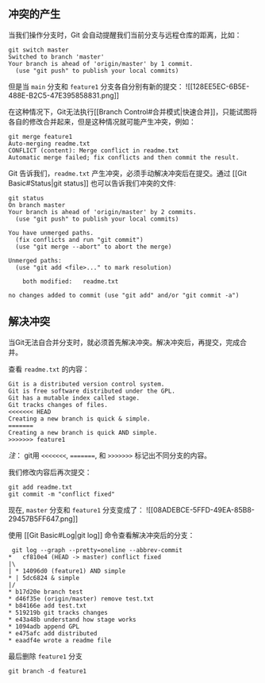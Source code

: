 ## 冲突的产生

当我们操作分支时，Git 会自动提醒我们当前分支与远程仓库的距离，比如：
``` shell
git switch master
Switched to branch 'master'
Your branch is ahead of 'origin/master' by 1 commit.
  (use "git push" to publish your local commits)
```

但是当 `main` 分支和 `feature1` 分支各自分别有新的提交：
![[128EE5EC-6B5E-488E-B2C5-47E395858831.png]]

在这种情况下，Git无法执行[[Branch Control#合并模式|快速合并]]，只能试图将各自的修改合并起来，但是这种情况就可能产生冲突，例如：
``` shell
git merge feature1
Auto-merging readme.txt
CONFLICT (content): Merge conflict in readme.txt
Automatic merge failed; fix conflicts and then commit the result.
```

Git 告诉我们，`readme.txt` 产生冲突，必须手动解决冲突后在提交。通过 [[Git Basic#Status|git status]] 也可以告诉我们冲突的文件:
``` shell
git status
On branch master
Your branch is ahead of 'origin/master' by 2 commits.
  (use "git push" to publish your local commits)

You have unmerged paths.
  (fix conflicts and run "git commit")
  (use "git merge --abort" to abort the merge)

Unmerged paths:
  (use "git add <file>..." to mark resolution)

	both modified:   readme.txt

no changes added to commit (use "git add" and/or "git commit -a")
```

## 解决冲突 

当Git无法自合并分支时，就必须首先解决冲突。解决冲突后，再提交，完成合并。

查看 `readme.txt` 的内容：
``` shell
Git is a distributed version control system.
Git is free software distributed under the GPL.
Git has a mutable index called stage.
Git tracks changes of files.
<<<<<<< HEAD
Creating a new branch is quick & simple.
=======
Creating a new branch is quick AND simple.
>>>>>>> feature1
```
*注*： git用 `<<<<<<<`, `=======`, 和 `>>>>>>>` 标记出不同分支的内容。

我们修改内容后再次提交：
```shell
git add readme.txt
git commit -m "conflict fixed"
```

现在, `master` 分支和 `feature1` 分支变成了：
![[08ADEBCE-5FFD-49EA-85B8-29457B5FF647.png]]

使用 [[Git Basic#Log|git log]] 命令查看解决冲突后的分支：
```
 git log --graph --pretty=oneline --abbrev-commit
*   cf810e4 (HEAD -> master) conflict fixed
|\  
| * 14096d0 (feature1) AND simple
* | 5dc6824 & simple
|/  
* b17d20e branch test
* d46f35e (origin/master) remove test.txt
* b84166e add test.txt
* 519219b git tracks changes
* e43a48b understand how stage works
* 1094adb append GPL
* e475afc add distributed
* eaadf4e wrote a readme file
```

最后删除 `feature1` 分支
```shell
git branch -d feature1
```